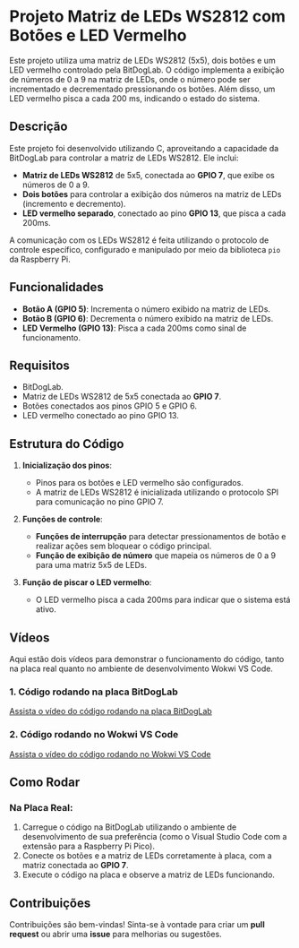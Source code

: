 

# Projeto Matriz de LEDs WS2812 com Botões e LED Vermelho

Este projeto utiliza uma matriz de LEDs WS2812 (5x5), dois botões e um LED vermelho controlado pela BitDogLab. O código implementa a exibição de números de 0 a 9 na matriz de LEDs, onde o número pode ser incrementado e decrementado pressionando os botões. Além disso, um LED vermelho pisca a cada 200 ms, indicando o estado do sistema.

## Descrição

Este projeto foi desenvolvido utilizando C, aproveitando a capacidade da BitDogLab para controlar a matriz de LEDs WS2812. Ele inclui:

- **Matriz de LEDs WS2812** de 5x5, conectada ao **GPIO 7**, que exibe os números de 0 a 9.
- **Dois botões** para controlar a exibição dos números na matriz de LEDs (incremento e decremento).
- **LED vermelho separado**, conectado ao pino **GPIO 13**, que pisca a cada 200ms.

A comunicação com os LEDs WS2812 é feita utilizando o protocolo de controle específico, configurado e manipulado por meio da biblioteca `pio` da Raspberry Pi.

## Funcionalidades

- **Botão A (GPIO 5)**: Incrementa o número exibido na matriz de LEDs.
- **Botão B (GPIO 6)**: Decrementa o número exibido na matriz de LEDs.
- **LED Vermelho (GPIO 13)**: Pisca a cada 200ms como sinal de funcionamento.

## Requisitos

- BitDogLab.
- Matriz de LEDs WS2812 de 5x5 conectada ao **GPIO 7**.
- Botões conectados aos pinos GPIO 5 e GPIO 6.
- LED vermelho conectado ao pino GPIO 13.

## Estrutura do Código

1. **Inicialização dos pinos**:
   - Pinos para os botões e LED vermelho são configurados.
   - A matriz de LEDs WS2812 é inicializada utilizando o protocolo SPI para comunicação no pino GPIO 7.

2. **Funções de controle**:
   - **Funções de interrupção** para detectar pressionamentos de botão e realizar ações sem bloquear o código principal.
   - **Função de exibição de número** que mapeia os números de 0 a 9 para uma matriz 5x5 de LEDs.

3. **Função de piscar o LED vermelho**:
   - O LED vermelho pisca a cada 200ms para indicar que o sistema está ativo.

## Vídeos

Aqui estão dois vídeos para demonstrar o funcionamento do código, tanto na placa real quanto no ambiente de desenvolvimento Wokwi VS Code.

### 1. Código rodando na placa BitDogLab
[Assista o vídeo do código rodando na placa BitDogLab](https://youtu.be/1-Gqy6KrePk)

### 2. Código rodando no Wokwi VS Code
[Assista o vídeo do código rodando no Wokwi VS Code](https://youtu.be/DZTkCRmFc2w)


## Como Rodar

### Na Placa Real:
1. Carregue o código na BitDogLab utilizando o ambiente de desenvolvimento de sua preferência (como o Visual Studio Code com a extensão para a Raspberry Pi Pico).
2. Conecte os botões e a matriz de LEDs corretamente à placa, com a matriz conectada ao **GPIO 7**.
3. Execute o código na placa e observe a matriz de LEDs funcionando.

## Contribuições

Contribuições são bem-vindas! Sinta-se à vontade para criar um **pull request** ou abrir uma **issue** para melhorias ou sugestões.

